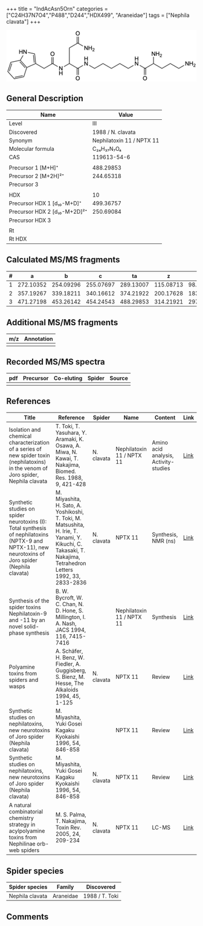 +++
title = "IndAcAsn5Orn"
categories = ["C24H37N7O4","P488","D244","HDX499",
"Araneidae"]
tags = ["Nephila clavata"]
+++

![](/img/IndAcAsn5Orn.png)

## General Description

| Name                         | Value                     |
|------------------------------|---------------------------|
| Level                        | III                       |
| Discovered                   | 1988 / N. clavata         |
| Synonym                      | Nephilatoxin 11 / NPTX 11 |
| Molecular formula            | C₂₄H₃₇N₇O₄                |
| CAS                          | 119613-54-6               |
|                              |                           |
| Precursor 1 [M+H]⁺           | 488.29853                 |
| Precursor 2 [M+2H]²⁺         | 244.65318                 |
| Precursor 3                  |                           |
|                              |                           |
| HDX                          | 10                        |
| Precursor HDX 1 [d₁₀-M+D]⁺   | 499.36757                 |
| Precursor HDX 2 [d₁₀-M+2D]²⁺ | 250.69084                 |
| Precursor HDX 3              |                           |
|                              |                           |
| Rt                           |                           |
| Rt HDX                       |                           |

## Calculated MS/MS fragments

| # | a         | b         | c         | ta        | z         | y         | tz        |
|---|-----------|-----------|-----------|-----------|-----------|-----------|-----------|
| 1 | 272.10352 | 254.09296 | 255.07697 | 289.13007 | 115.08713 | 98.06058  | 132.11368 |
| 2 | 357.19267 | 339.18211 | 340.16612 | 374.21922 | 200.17628 | 183.14973 | 217.20283 |
| 3 | 471.27198 | 453.26142 | 454.24543 | 488.29853 | 314.21921 | 297.19266 | 331.24576 |

## Additional MS/MS fragments

| m/z       | Annotation |
|-----------|------------|
|           |            |

## Recorded MS/MS spectra

| pdf | Precursor | Co-eluting | Spider    | Source                              |
|-----|-----------|------------|-----------|-------------------------------------|
|     |           |            |           |                                     |

## References

| Title                                                                                                                                                | Reference                                                                                                                                                       | Spider     | Name                      | Content                               | Link                                                                                                   |
|------------------------------------------------------------------------------------------------------------------------------------------------------|-----------------------------------------------------------------------------------------------------------------------------------------------------------------|------------|---------------------------|---------------------------------------|--------------------------------------------------------------------------------------------------------|
| Isolation and chemical characterization of a series of new spider toxin (nephilatoxins) in the venom of Joro spider, Nephila clavata                 | T. Toki, T. Yasuhara, Y. Aramaki, K. Osawa, A. Miwa, N. Kawai, T. Nakajima, Biomed. Res. 1988, 9, 421-428                                                       | N. clavata | Nephilatoxin 11 / NPTX 11 | Amino acid analysis, Activity-studies | [Link](https://www.jstage.jst.go.jp/article/biomedres/9/6/9_421/_article)                              |
| Synthetic studies on spider neurotoxins (I): Total synthesis of nephilatoxins (NPTX-9 and NPTX-11), new neurotoxins of Joro spider (Nephila clavata) | M. Miyashita, H. Sato, A. Yoshikoshi, T. Toki, M. Matsushita, H. Irie, T. Yanami, Y. Kikuchi, C. Takasaki, T. Nakajima, Tetrahedron Letters 1992, 33, 2833-2836 | N. clavata | NPTX 11                   | Synthesis, NMR (ns)                   | [Link](https://www.sciencedirect.com/science/article/pii/S0040403900788733)                            |
| Synthesis of the spider toxins Nephilatoxin-9 and -11 by an novel solid-phase synthesis                                                              | B. W. Bycroft, W. C. Chan, N. D. Hone, S. Millington, I. A. Nash, JACS 1994, 116, 7415-7416                                                                     |            | Nephilatoxin 11 / NPTX 11 | Synthesis                             | [Link](https://pubs.acs.org/doi/abs/10.1021/ja00095a058)                                               |
| Polyamine toxins from spiders and wasps                                                                                                              | A. Schäfer, H. Benz, W. Fiedler, A. Guggisberg, S. Bienz, M. Hesse, The Alkaloids 1994, 45, 1-125                                                               | N. clavata | NPTX 11                   | Review                                | [Link](https://www.sciencedirect.com/science/article/pii/S009995980860276X)                            |
| Synthetic studies on nephilatoxins, new neurotoxins of Joro spider (Nephila clavata)                                                                 | M. Miyashita, Yuki Gosei Kagaku Kyokaishi 1996, 54, 846-858                                                                                                     |            | NPTX 11                   | Review                                | [Link](https://www.jstage.jst.go.jp/article/yukigoseikyokaishi1943/54/10/54_10_846/_article/-char/ja/) |
| Synthetic studies on nephilatoxins, new neurotoxins of Joro spider (Nephila clavata)                                                                 | M. Miyashita, Yuki Gosei Kagaku Kyokaishi 1996, 54, 846-858                                                                                                     | N. clavata | NPTX 11                   | Review                                | [Link](https://www.jstage.jst.go.jp/article/yukigoseikyokaishi1943/54/10/54_10_846/_article/-char/ja/) |
| A natural combinatorial chemistry strategy in acylpolyamine toxins from Nephilinae orb-web spiders                                                   | M. S. Palma, T. Nakajima, Toxin Rev. 2005, 24, 209-234                                                                                                          | N. clavata | NPTX 11                   | LC-MS                                 | [Link](https://www.tandfonline.com/doi/abs/10.1081/TXR-200057857)                                      |

## Spider species

| Spider species  | Family    | Discovered     |
|-----------------|-----------|----------------|
| Nephila clavata | Araneidae | 1988 / T. Toki |

## Comments